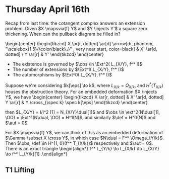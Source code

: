 # Thursday April 16th

Recap from last time: the cotangent complex answers an extension problem.
Given $X \mapsvia{f} Y$ and $Y \injects Y'$ a square zero thickening.
When can the pullback diagram be filled in?

\begin{center}
\begin{tikzcd}
X  \ar[r, dotted] \ar[d] \arrow[dr, phantom, "\scalebox{1.5}{\color{black}$\lrcorner$}" , very near start, color=black]
& X' \ar[d, dotted] \\
Y \ar[r] 
& Y'
\end{tikzcd}
\end{center}

- The existence is governed by $\obs \in \Ext^2( L_{X/Y}, f^* I)$
- The number of extensions by $\Ext^1( L_{X/Y}, f^* I)$
- The automorphisms by $\Ext^0( L_{X/Y}, f^* I)$

Suppose we're considering $k[\eps] \to k$, where $L_{X/k} = \Omega_{X/k}$, and $H^*(T_{X/k})$ houses the obstruction theory.
For an embedded deformation $X \injects Y$, we have
\begin{center}
\begin{tikzcd}
X  \ar[r, dotted]
& X' \ar[d, dotted] \
Y \ar[r] 
& Y \cross_{\spec k} \spec k[\eps]
\end{tikzcd}
\end{center}

then $L_{X/Y} = I/I^2 [1] = N_{X/Y}\dual[1]$ and $\obs \in \ext^2(N\dual[1], \OO) = \Ext^1(N\dual, \OO) = H^1(N)$, and similarly $\def = H^0(N)$ and $\aut = 0$.

For $X \mapsvia{f} Y$, we can think of this as an embedded deformation of $\Gamma \subset X \cross Y$, in which case $N\dual = F^* \Omega_{Y/k}$.
Then $\obs, \def \in H^{1, 0}(f^* T_{X/k})$ respectively and $\aut = 0$.
There is an exact triangle
\begin{align*}
f^* L_{Y/k} \to L_{X/k} \to L_{X/Y} \to f^* L_{Y/k}[1]
.\end{align*}


## T1 Lifting


